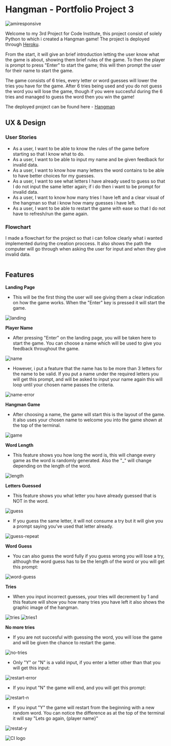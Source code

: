 # __Hangman - Portfolio Project 3__

![amiresponsive](docs/images/amiresponsive.png)

Welcome to my 3rd Project for Code Institute, this project consist of solely Python to which i created a Hangman game! The project is deployed through [Heroku](https://heroku.com/).

From the start, it will give an brief introduction letting the user know what the game is about, showing them brief rules of the game. To then the player is prompt to press "Enter" to start the game; this will then prompt the user for their name to start the game.

The game consists of 6 tries, every letter or word guesses will lower the tries you have for the game. After 6 tries being used and you do not guess the word you will lose the game, though if you were succesful during the 6 tries and managed to guess the word then you win the game!

The deployed project can be found here - [Hangman](https://project-3-hangman-ci.herokuapp.com/)

## __UX & Design__

### __User Stories__
- As a user, I want to be able to know the rules of the game before starting so that I know what to do.
- As a user, I want to be able to input my name and be given feedback for invalid data.
- As a user, I want to know how many letters the word contains to be able to have better choices for my guesses.
- As a user, I want to see what letters I have already used to guess so that I do not input the same letter again; if i do then i want to be prompt for invalid data.
- As a user, I want to know how many tries I have left and a clear visual of the hangman so that i know how many guesses i have left.
- As a user, I want to be able to restart the game with ease so that I do not have to refresh/run the game again.

### __Flowchart__

I made a flowchart for the project so that i can follow clearly what i wanted implemented during the creation proccess. It also shows the path the computer will go through when asking the user for input and when they give invalid data.

![]()

## __Features__

__Landing Page__
- This will be the first thing the user will see giving them a clear indication on how the game works. When the "Enter" key is pressed it will start the game.

![landing](docs/images/landing.png)

__Player Name__
- After pressing "Enter" on the landing page, you will be taken here to start the game. You can choose a name which will be used to give you feedback throughout the game.

![name](docs/images/name.png)

- However, i put a feature that the name has to be more than 3 letters for the name to be valid. If you put a name under the required letters you will get this prompt, and will be asked to input your name again this will loop until your chosen name passes the criteria.

![name-error](docs/images/name-error.png)

__Hangman Game__
- After choosing a name, the game will start this is the layout of the game. It also uses your chosen name to welcome you into the game shown at the top of the terminal.

![game](docs/images/game.png)

__Word Length__
- This feature shows you how long the word is, this will change every game as the word is randomly generated. Also the "_" will change depending on the length of the word.

![length](docs/images/length.png)

__Letters Guessed__
- This feature shows you what letter you have already guessed that is NOT in the word.

![guess](docs/images/guess.png)

- If you guess the same letter, it will not consume a try but it will give you a prompt saying you've used that letter already.

![guess-repeat](docs/images/guess-repeat.png)

__Word Guess__
- You can also guess the word fully if you guess wrong you will lose a try, although the word guess has to be the length of the word or you will get this prompt:

![word-guess](docs/images/word-guess.png)


__Tries__
- When you input incorrect guesses, your tries will decrement by 1 and this feature will show you how many tries you have left it also shows the graphic image of the hangman.

![tries](docs/images/tries.png) ![tries1](docs/images/tries1.png)

__No more tries__
- If you are not succesful with guessing the word, you will lose the game and will be given the chance to restart the game.

![no-tries](docs/images/no-tries.png)

- Only "Y" or "N" is a valid input, if you enter a letter other than that you will get this input:

![restart-error](docs/images/restart-error.png)

- If you input "N" the game will end, and you will get this prompt:

![restart-n](docs/images/restart-n.png)

- If you input "Y" the game will restart from the beginning with a new random word. You can notice the difference as at the top of the terminal it will say "Lets go again, {player name}"

![restat-y](docs/images/restart-y.png)

![CI logo](https://codeinstitute.s3.amazonaws.com/fullstack/ci_logo_small.png)
